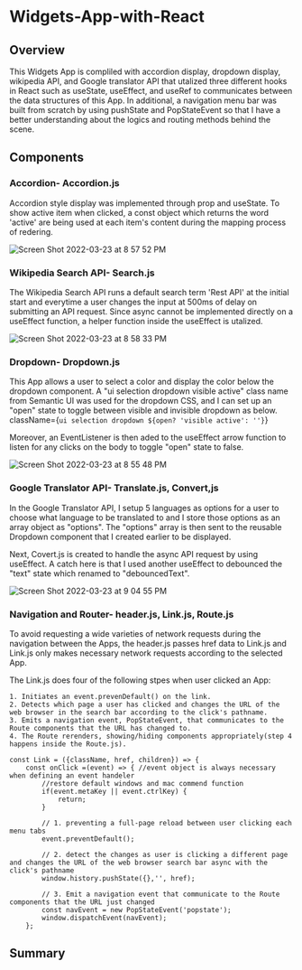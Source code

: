 # Widgets-App-with-React

## Overview
This Widgets App is compliled with accordion display, dropdown display, wikipedia API, and Google translator API that utalized three different hooks in React such as useState, useEffect, and useRef to communicates between the data structures of this App. In additional, a navigation menu bar was built from scratch by using pushState and PopStateEvent so that I have a better understanding about the logics and routing methods behind the scene.

## Components
### Accordion- Accordion.js
Accordion style display was implemented through prop and useState. To show active item when clicked, a const object which returns the word 'active' are being used at each item's content during the mapping process of redering.

![Screen Shot 2022-03-23 at 8 57 52 PM](https://user-images.githubusercontent.com/84875731/159839341-93db708c-f236-4938-8b71-8c8ab4a726e8.png)

### Wikipedia Search API- Search.js
The Wikipedia Search API runs a default search term 'Rest API' at the initial start and everytime a user changes the input at 500ms of delay on submitting an API request. Since async cannot be implemented directly on a useEffect function, a helper function inside the useEffect is utalized.

![Screen Shot 2022-03-23 at 8 58 33 PM](https://user-images.githubusercontent.com/84875731/159839395-ee712bf9-fa62-4d13-b242-bb7a5b3a527c.png)

### Dropdown- Dropdown.js
This App allows a user to select a color and display the color below the dropdown component. A "ui selection dropdown visible active" class name from Semantic UI was used for the dropdown CSS, and I can set up an "open" state to toggle between visible and invisible dropdown as below.
    className={`ui selection dropdown ${open? 'visible active': ''}`}

Moreover, an EventListener is then aded to the useEffect arrow function to listen for any clicks on the body to toggle "open" state to false.

![Screen Shot 2022-03-23 at 8 55 48 PM](https://user-images.githubusercontent.com/84875731/159839147-93e3c91d-9419-481c-9bcb-d00a3bd7b9d8.png)

### Google Translator API- Translate.js, Convert,js
In the Google Translator API, I setup 5 languages as options for a user to choose what language to be translated to and I store those options as an array object as "options". The "options" array is then sent to the reusable Dropdown component that I created earlier to be displayed.

Next, Covert.js is created to handle the async API request by using useEffect. A catch here is that I used another useEffect to debounced the "text" state which renamed to "debouncedText".

![Screen Shot 2022-03-23 at 9 04 55 PM](https://user-images.githubusercontent.com/84875731/159840076-e6c72c1d-a504-4966-a148-bca19f6a0fe2.png)

### Navigation and Router- header.js, Link.js, Route.js
To avoid requesting a wide varieties of network requests during the navigation between the Apps, the header.js passes href data to Link.js and Link.js only makes necessary network requests according to the selected App. 

The Link.js does four of the following stpes when user clicked an App:

    1. Initiates an event.prevenDefault() on the link.
    2. Detects which page a user has clicked and changes the URL of the web browser in the search bar according to the click's pathname.
    3. Emits a navigation event, PopStateEvent, that communicates to the Route components that the URL has changed to.
    4. The Route rerenders, showing/hiding components appropriately(step 4 happens inside the Route.js).

    const Link = ({className, href, children}) => {
        const onClick =(event) => { //event object is always necessary when defining an event handeler
            //restore default windows and mac commend function
            if(event.metaKey || event.ctrlKey) {
                return;
            }

            // 1. preventing a full-page reload between user clicking each menu tabs
            event.preventDefault(); 

            // 2. detect the changes as user is clicking a different page and changes the URL of the web browser search bar async with the click's pathname
            window.history.pushState({},'', href);

            // 3. Emit a navigation event that communicate to the Route components that the URL just changed
            const navEvent = new PopStateEvent('popstate');
            window.dispatchEvent(navEvent);
        };

## Summary
